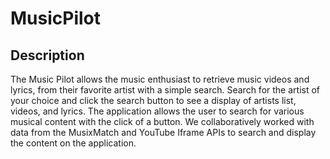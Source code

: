 # MusicPilot

## Description
The Music Pilot allows the music enthusiast to retrieve music videos and lyrics, from their favorite artist with a simple search. 
Search for the artist of your choice and click the search button to see a display of artists list, videos, and lyrics. The application allows the user to search for various musical content with the click of a button. We collaboratively worked with data from the MusixMatch and YouTube Iframe APIs to search and display the content on the application.
 